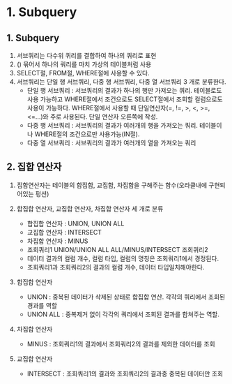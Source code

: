 # 1. Subquery

## 1. Subquery
1. 서브쿼리는 다수위 퀴리를 결합하여 하나의 쿼리로 표현
2. () 묶어서 하나의 쿼리를 마치 가상의 테이블처럼 사용
3. SELECT절, FROM절, WHERE절에 사용할 수 있다.
4. 서브쿼리는 단일 행 서브쿼리, 다중 행 서브쿼리, 다중 열 서브쿼리 3 개로 분류한다.
    - 단일 행 서브쿼리 : 서브쿼리의 결과가 하나의 행만 가져오는 쿼리. 테이블로도 사용 가능하고 WHERE절에서 조건으로도 SELECT절에서 조회할 컬럼으로도 사용이 가능하다. WHERE절에서 사용할 때 단일연산자(=, !=, >, <, >=, <=...)와 주로 사용된다. 단일 연산자 오른쪽에 작성.
    - 다중 행 서브쿼리 : 서브쿼리의 결과가 여러개의 행을 가져오는 쿼리. 테이블이나 WHERE절의 조건으로만 사용가능(IN절).
    - 다중 열 서브쿼리 : 서브쿼리의 결과가 여러개의 열을 가져오는 쿼리

## 2. 집합 연산자
1. 집합연산자는 테이블의 합집합, 교집합, 차집합을 구해주는 함수(오라클내에 구현되어있는 펑션)

2. 합집합 연산자, 교집합 연산자, 차집합 연산자 세 개로 분류
    - 합집합 연산자 : UNION, UNION ALL
    - 교집합 연산자 : INTERSECT
    - 차집합 연산자 : MINUS
    - 조회쿼리1
        UNION/UNION ALL ALL/MINUS/INTERSECT
      조회쿼리2
    - 데이터 결과의 컬럼 개수, 컬럼 타입, 컬럼의 명칭은 조회쿼리1에서 경정된다.
    - 조회쿼리1과 조회쿼리2의 결과의 컬럼 개수, 데이터 타입일치해야한다.

3. 합집합 연산자
    - UNION : 중복된 데이터가 삭제된 상태로 합집합 연산. 각각의 쿼리에서 조회된 경과를 역할
    - UNION ALL : 중복제거 없이 각각의 쿼리에서 조회된 결과를 합쳐주는 역할.
    
4. 차집합 연산자
    - MINUS : 조회쿼리1의 결과에서 조회쿼리2의 결과를 제외한 데이터를 조회

5. 교집합 연산자
    - INTERSECT : 조회쿼리1의 결과와 조회쿼리2의 결과중 중복된 데이터만 조회
    


